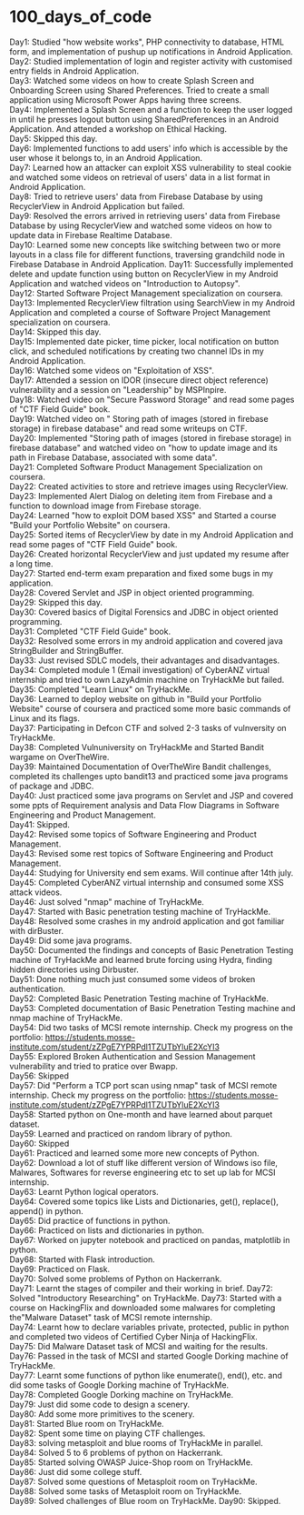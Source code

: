 # 100_days_of_code
Day1: Studied "how website works", PHP connectivity to database, HTML form, and implementation of pushup up notifications in Android Application.  
Day2: Studied implementation of login and register activity with customised entry fields in Android Application.  
Day3: Watched some videos on how to create Splash Screen and Onboarding Screen using Shared Preferences. Tried to create a small application using Microsoft Power Apps having three screens.  
Day4: Implemented a Splash Screen and a function to keep the user logged in until he presses logout button using SharedPreferences in an Android Application. And attended a workshop on Ethical Hacking.  
Day5: Skipped this day.  
Day6: Implemented functions to add users' info which is accessible by the user whose it belongs to, in an Android Application.  
Day7: Learned how an attacker can exploit XSS vulnerability to steal cookie and watched some videos on retrieval of users' data in a list format in Android Application.  
Day8: Tried to retrieve users' data from Firebase Database by using RecyclerView in Android Application but failed.  
Day9: Resolved the errors arrived in retrieving users' data from Firebase Database by using RecyclerView and watched some videos on how to update data in Firebase Realtime Database.  
Day10: Learned some new concepts like switching between two or more layouts in a class file for different functions, traversing grandchild node in Firebase Database in Android Application. 
Day11: Successfully implemented delete and update function using button on RecyclerView in my Android Application and watched videos on "Introduction to Autopsy".  
Day12: Started Software Project Management specialization on coursera.  
Day13: Implemented RecyclerView filtration using SearchView in my Android Application and completed a course of Software Project Management specialization on coursera.  
Day14: Skipped this day.  
Day15: Implemented date picker, time picker, local notification on button click, and scheduled notifications by creating two channel IDs in my Android Application.  
Day16: Watched some videos on "Exploitation of XSS".  
Day17: Attended a session on IDOR (insecure direct object reference) vulnerability and a session on "Leadership" by MSPInpire.  
Day18: Watched video on "Secure Password Storage" and read some pages of "CTF Field Guide" book.  
Day19: Watched video on " Storing path of images (stored in firebase storage) in firebase database" and read some writeups on CTF.  
Day20: Implemented "Storing path of images (stored in firebase storage) in firebase database" and watched video on "how to update image and its path in Firebase Database, associated with some data".  
Day21: Completed Software Product Management Specialization on coursera.  
Day22: Created activities to store and retrieve images using RecyclerView.  
Day23: Implemented Alert Dialog on deleting item from Firebase and a function to download image from Firebase storage.  
Day24: Learned "how to exploit DOM based XSS" and Started a course "Build your Portfolio Website" on coursera.  
Day25: Sorted items of RecyclerView by date in my Android Application and read some pages of "CTF Field Guide" book.  
Day26: Created horizontal RecyclerView and just updated my resume after a long time.  
Day27: Started end-term exam preparation and fixed some bugs in my application.  
Day28: Covered Servlet and JSP in object oriented programming.  
Day29: Skipped this day.  
Day30: Covered basics of Digital Forensics and JDBC in object oriented programming.  
Day31: Completed "CTF Field Guide" book.  
Day32: Resolved some errors in my android application and covered java StringBuilder and StringBuffer.  
Day33: Just revised SDLC models, their advantages and disadvantages.  
Day34: Completed module 1 (Email investigation) of CyberANZ virtual internship and tried to own LazyAdmin machine on TryHackMe but failed.  
Day35: Completed "Learn Linux" on TryHackMe.  
Day36: Learned to deploy website on github in "Build your Portfolio Website" course of coursera and practiced some more basic commands of Linux and its flags.  
Day37: Participating in Defcon CTF and solved 2-3 tasks of vulnversity on TryHackMe.  
Day38: Completed Vulnuniversity on TryHackMe and Started Bandit wargame on OverTheWire.  
Day39: Maintained Documentation of OverTheWire Bandit challenges, completed its challenges upto bandit13 and practiced some java programs of package and JDBC.   
Day40: Just practiced some java programs on Servlet and JSP and covered some ppts of Requirement analysis and Data Flow Diagrams in Software Engineering and Product Management.  
Day41: Skipped.  
Day42: Revised some topics of Software Engineering and Product Management.  
Day43: Revised some rest topics of Software Engineering and Product Management.  
Day44: Studying for University end sem exams. Will continue after 14th july.  
Day45: Completed CyberANZ virtual internship and consumed some XSS attack videos.  
Day46: Just solved "nmap" machine of TryHackMe.  
Day47: Started with Basic penetration testing machine of TryHackMe.  
Day48: Resolved some crashes in my android application and got familiar with dirBuster.  
Day49: Did some java programs.  
Day50: Documented the findings and concepts of Basic Penetration Testing machine of TryHackMe and learned brute forcing using Hydra, finding hidden directories using Dirbuster.  
Day51: Done nothing much just consumed some videos of broken authentication.  
Day52: Completed Basic Penetration Testing machine of TryHackMe.  
Day53: Completed documentation of Basic Penetration Testing machine and nmap machine of TryHackMe.  
Day54: Did two tasks of MCSI remote internship. Check my progress on the portfolio: https://students.mosse-institute.com/student/zZPgE7YPRPdl1TZUTbYluE2XcYI3  
Day55: Explored Broken Authentication and Session Management vulnerability and tried to pratice over Bwapp.  
Day56: Skipped  
Day57: Did "Perform a TCP port scan using nmap" task of MCSI remote internship. Check my progress on the portfolio: https://students.mosse-institute.com/student/zZPgE7YPRPdl1TZUTbYluE2XcYI3  
Day58: Started python on One-month and have learned about parquet dataset.  
Day59: Learned and practiced on random library of python.  
Day60: Skipped  
Day61: Practiced and learned some more new concepts of Python.  
Day62: Download a lot of stuff like different version of Windows iso file, Malwares, Softwares for reverse engineering etc to set up lab for MCSI internship.  
Day63: Learnt Python logical operators.  
Day64: Covered some topics like Lists and Dictionaries, get(), replace(), append() in python.  
Day65: Did practice of functions in python.  
Day66: Practiced on lists and dictionaries in python.  
Day67: Worked on jupyter notebook and practiced on pandas, matplotlib in python.  
Day68: Started with Flask introduction.  
Day69: Practiced on Flask.  
Day70: Solved some problems of Python on Hackerrank.  
Day71: Learnt the stages of compiler and their working in brief.
Day72: Solved "Introductory Researching" on TryHackMe.
Day73: Started with a course on HackingFlix and downloaded some malwares for completing the"Malware Dataset" task of MCSI remote internship.  
Day74: Learnt how to declare variables private, protected, public in python and completed two videos of Certified Cyber Ninja of HackingFlix.  
Day75: Did Malware Dataset task of MCSI and waiting for the results.  
Day76: Passed in the task of MCSI and started Google Dorking machine of TryHackMe.  
Day77: Learnt some functions of python like enumerate(), end(), etc. and did some tasks of Google Dorking machine of TryHackMe.  
Day78: Completed Google Dorking machine on TryHackMe.   
Day79: Just did some code to design a scenery.  
Day80: Add some more primitives to the scenery.  
Day81: Started Blue room on TryHackMe.  
Day82: Spent some time on playing CTF challenges.  
Day83: solving metasploit and blue rooms of TryHackMe in parallel.  
Day84: Solved 5 to 6 problems of python on Hackerrank.  
Day85: Started solving OWASP Juice-Shop room on TryHackMe.  
Day86: Just did some college stuff.  
Day87: Solved some questions of Metasploit room on TryHackMe.  
Day88: Solved some tasks of Metasploit room on TryHackMe.  
Day89: Solved challenges of Blue room on TryHackMe.
Day90: Skipped.
